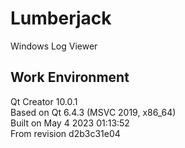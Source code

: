 # Lumberjack
Windows Log Viewer 

## Work Environment
Qt Creator 10.0.1  
Based on Qt 6.4.3 (MSVC 2019, x86_64)  
Built on May 4 2023 01:13:52  
From revision d2b3c31e04  
